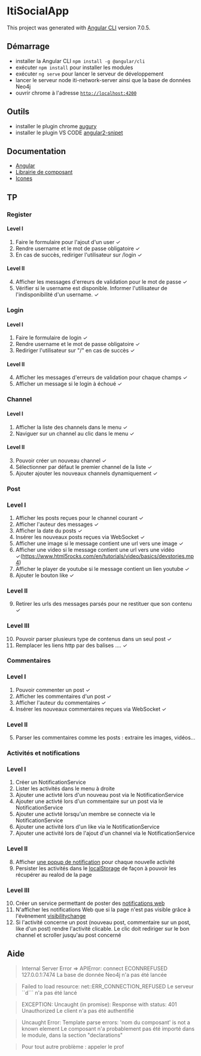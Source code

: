 # ItiSocialApp

This project was generated with [Angular CLI](https://github.com/angular/angular-cli) version 7.0.5.

## Démarrage
- installer la Angular CLI `npm install -g @angular/cli`
- exécuter `npm install` pour installer les modules
- exécuter `ng serve` pour lancer le serveur de développement
- lancer le serveur node iti-network-server ainsi que la base de données Neo4j
- ouvrir chrome à l'adresse [`http://localhost:4200`](http://localhost:4200)

## Outils
- installer le plugin chrome [augury](https://chrome.google.com/webstore/detail/augury/elgalmkoelokbchhkhacckoklkejnhcd)
- installer le plugin VS CODE [angular2-snipet](https://marketplace.visualstudio.com/items?itemName=johnpapa.Angular2)

## Documentation
- [Angular](https://angular.io/docs)
- [Librairie de composant](https://ng.ant.design/docs/introduce/en)
- [Icones](https://fontawesome.com/icons?d=gallery&m=free)

## TP

### Register

#### Level I

1. Faire le formulaire pour l'ajout d'un user ✓
2. Rendre username et le mot de passe obligatoire ✓
3. En cas de succès, rediriger l'utilisateur sur /login ✓

#### Level II
4. Afficher les messages d'erreurs de validation pour le mot de passe ✓
5. Vérifier si le username est disponible. Informer l'utilisateur de l'indisponibilité d'un username. ✓


### Login

#### Level I

1. Faire le formulaire de login ✓
2. Rendre username et le mot de passe obligatoire ✓
3. Rediriger l'utilisateur sur "/" en cas de succès ✓

#### Level II

4. Afficher les messages d'erreurs de validation pour chaque champs ✓
5. Afficher un message si le login à échoué ✓


### Channel

#### Level I

1. Afficher la liste des channels dans le menu ✓
2. Naviguer sur un channel au clic dans le menu ✓

#### Level II

3. Pouvoir créer un nouveau channel ✓
4. Sélectionner par défaut le premier channel de la liste ✓
5. Ajouter ajouter les nouveaux channels dynamiquement ✓

### Post

### Level I

1. Afficher les posts reçues pour le channel courant ✓
2. Afficher l'auteur des messages ✓
3. Afficher la date du posts ✓
4. Insérer les nouveaux posts reçues via WebSocket ✓
5. Afficher une image si le message contient une url vers une image ✓
6. Afficher une video si le message contient une url vers une vidéo  ✓(https://www.html5rocks.com/en/tutorials/video/basics/devstories.mp4)
7. Afficher le player de youtube si le message contient un lien youtube ✓
8. Ajouter le bouton like ✓ 

### Level II
9. Retirer les urls des messages parsés pour ne restituer que son contenu ✓

### Level III
10. Pouvoir parser plusieurs type de contenus dans un seul post ✓
11. Remplacer les liens http par des balises <a>...</a>. ✓

### Commentaires

### Level I
1. Pouvoir commenter un post ✓
2. Afficher les commentaires d'un post ✓
3. Afficher l'auteur du commentaires ✓
4. Insérer les nouveaux commentaires reçues via WebSocket ✓

### Level II
5. Parser les commentaires comme les posts : extraire les images, vidéos...

### Activités et notifications 

### Level I
1. Créer un NotificationService
2. Lister les activités dans le menu à droite
3. Ajouter une activté lors d'un nouveau post via le NotificationService
4. Ajouter une activté lors d'un commentaire sur un post via le NotificationService
5. Ajouter une activté lorsqu'un membre se connecte via le NotificationService
6. Ajouter une activité lors d'un like via le NotificationService
7. Ajouter une activité lors de l'ajout d'un channel via le NotificationService

### Level II
8. Afficher [une popup de notification](https://ng.ant.design/components/notification/en) pour chaque nouvelle activité
9. Persister les activités dans le [localStorage](https://developer.mozilla.org/fr/docs/Web/API/Window/localStorage) de façon à pouvoir les récupérer au realod de la page

### Level III
10. Créer un service permettant de poster des [notifications web](https://developer.mozilla.org/fr/docs/Web/API/notification/Using_Web_Notifications) 
11. N'afficher les notifications Web que si la page n'est pas visible grâce à l'évènement [visibilitychange](https://developer.mozilla.org/en-US/docs/Web/Events/visibilitychange)
12. Si l'activité concerne un post (nouveau post, commentaire sur un post, like d'un post) rendre l'activité clicable. 
Le clic doit rediriger sur le bon channel et scroller jusqu'au post concerné

## Aide 

> Internal Server Error => APIError: connect ECONNREFUSED 127.0.0.1:7474
La base de donnée Neo4j n'a pas été lancée

> Failed to load resource: net::ERR_CONNECTION_REFUSED
Le serveur ``d``` n'a pas été lancé

> EXCEPTION: Uncaught (in promise): Response with status: 401 Unauthorized
Le client n'a pas été authentifié

> Uncaught Error: Template parse errors: 'nom du composant' is not a known element
Le composant n'a probablement pas été importé dans le module, dans la section "declarations"

> Pour tout autre problème : appeler le prof